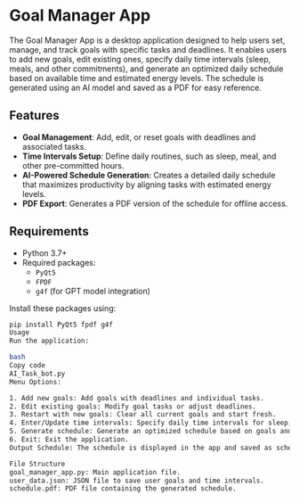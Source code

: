 # Goal Manager App

The Goal Manager App is a desktop application designed to help users set, manage, and track goals with specific tasks and deadlines. It enables users to add new goals, edit existing ones, specify daily time intervals (sleep, meals, and other commitments), and generate an optimized daily schedule based on available time and estimated energy levels. The schedule is generated using an AI model and saved as a PDF for easy reference.

## Features

- **Goal Management**: Add, edit, or reset goals with deadlines and associated tasks.
- **Time Intervals Setup**: Define daily routines, such as sleep, meal, and other pre-committed hours.
- **AI-Powered Schedule Generation**: Creates a detailed daily schedule that maximizes productivity by aligning tasks with estimated energy levels.
- **PDF Export**: Generates a PDF version of the schedule for offline access.

## Requirements

- Python 3.7+
- Required packages:
  - `PyQt5`
  - `FPDF`
  - `g4f` (for GPT model integration)
  
Install these packages using:
```bash
pip install PyQt5 fpdf g4f
Usage
Run the application:

bash
Copy code
AI_Task_bot.py
Menu Options:

1. Add new goals: Add goals with deadlines and individual tasks.
2. Edit existing goals: Modify goal tasks or adjust deadlines.
3. Restart with new goals: Clear all current goals and start fresh.
4. Enter/Update time intervals: Specify daily time intervals for sleep, meals, and other commitments.
5. Generate schedule: Generate an optimized schedule based on goals and time intervals. The generated schedule is also saved as a PDF.
6. Exit: Exit the application.
Output Schedule: The schedule is displayed in the app and saved as schedule.pdf in the project directory.

File Structure
goal_manager_app.py: Main application file.
user_data.json: JSON file to save user goals and time intervals.
schedule.pdf: PDF file containing the generated schedule.
